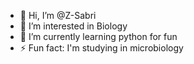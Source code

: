 - 👋 Hi, I’m @Z-Sabri
- 👀 I’m interested in Biology
- 🌱 I’m currently learning python for fun
- ⚡ Fun fact: I'm studying in microbiology

<!---
Z-Sabri/Z-Sabri is a ✨ special ✨ repository because its `README.md` (this file) appears on your GitHub profile.
You can click the Preview link to take a look at your changes.
--->
